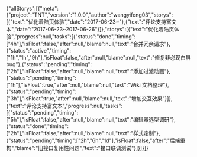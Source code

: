 {"allStorys":[{"meta":{"project":"TNT","version":"1.0.0","author":"wangyifeng03","storys":[{"text":"优化着陆页体验","date":"2017-06-23~"},{"text":"评论支持富文本","date":"2017-06-23~2017-06-26"}]},"storys":[{"text":"优化着陆页体验","progress":null,"tasks":[{"status":"done","timing":["4h"],"isFloat":false,"after":null,"blame":null,"text":"合并冗余请求"},{"status":"active","timing":["1h","1h","9h"],"isFloat":false,"after":null,"blame":null,"text":"修复非必现白屏 bug"},{"status":"pending","timing":["2h"],"isFloat":false,"after":null,"blame":null,"text":"添加过渡动画"},{"status":"pending","timing":["1h"],"isFloat":true,"after":null,"blame":null,"text":"Wiki 文档整理"},{"status":"pending","timing":["3h"],"isFloat":true,"after":null,"blame":null,"text":"增加交互效果"}]},{"text":"评论支持富文本","progress":null,"tasks":[{"status":"pending","timing":["5h"],"isFloat":false,"after":null,"blame":null,"text":"编辑器选型调研"},{"status":"done","timing":["2h"],"isFloat":false,"after":null,"blame":null,"text":"样式定制"},{"status":"pending","timing":["2h","6h","1d"],"isFloat":false,"after":"后端重构","blame":"旧接口复用性问题","text":"接口联调测试"}]}]}]}
